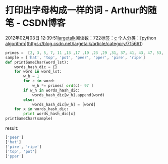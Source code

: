 # 打印出字母构成一样的词 - Arthur的随笔 - CSDN博客
2012年02月03日 12:39:51[largetalk](https://me.csdn.net/largetalk)阅读数：722标签：[c](https://so.csdn.net/so/search/s.do?q=c&t=blog)
个人分类：[python																[algorithm](https://blog.csdn.net/largetalk/article/category/941205)](https://blog.csdn.net/largetalk/article/category/715661)
```python
primes =  [2, 3, 5, 7, 11 ,13 ,17 ,19 ,23 ,29 ,31, 37, 41, 43, 47, 53, 59, 61, 67, 71, 73, 79, 83, 89, 97, 101]
sample = ['hat', 'top', 'pot', 'peer', 'pper', 'pire', 'ripe']
def printSameChar(word_lst):
    words_hash_dic = {}
    for word in word_lst:
        w_h = 1
        for c in word:
            w_h *= primes[ ord(c)- 97 ]
        if w_h in words_hash_dic:
            words_hash_dic[w_h].append(word)
        else:
            words_hash_dic[w_h] = [word]
    for x in words_hash_dic:
        print words_hash_dic[x]
printSameChar(sample)
```
result:
```python
['peer']
['hat']
['pire', 'ripe']
['top', 'pot']
['pper']
```
